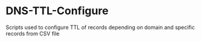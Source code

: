 # DNS-TTL-Configure
Scripts used to configure TTL of records depending on domain and specific records from CSV file
